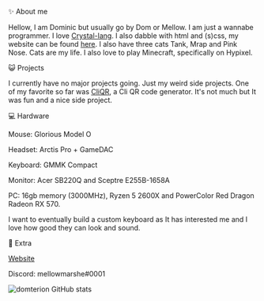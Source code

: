 ✨ About me

Hellow, I am Dominic but usually go by Dom or Mellow. I am just a wannabe programmer. I love [Crystal-lang](https://crystal-lang.org/). I also dabble with html and (s)css, my website can be found [here](https://dominiquecat.com/). I also have three cats Tank, Mrap and Pink Nose. Cats are my life. I also love to play Minecraft, specifically on Hypixel. 

😺 Projects

I currently have no major projects going. Just my weird side projects. One of my favorite so far was [CliQR](https://github.com/Domterion/CliQR), a Cli QR code generator. It's not much but It was fun and a nice side project.

💻 Hardware

Mouse: Glorious Model O

Headset: Arctis Pro + GameDAC

Keyboard: GMMK Compact

Monitor: Acer SB220Q and Sceptre E255B-1658A

PC: 16gb memory (3000MHz), Ryzen 5 2600X and PowerColor Red Dragon Radeon RX 570.

I want to eventually build a custom keyboard as It has interested me and I love how good they can look and sound. 

🤜 Extra

[Website](https://dominiquecat.com)

Discord: mellowmarshe#0001

![domterion GitHub stats](https://github-readme-stats.vercel.app/api?username=domterion&count_private=true&show_icons=true&title_color=c4110e&icon_color=c4110e&text_color=9f9f9f&bg_color=00000000)


<!--
**Domterion/domterion** is a ✨ _special_ ✨ repository because its `README.md` (this file) appears on your GitHub profile.

Here are some ideas to get you started:

- 🔭 I’m currently working on ...
- 🌱 I’m currently learning ...
- 👯 I’m looking to collaborate on ...
- 🤔 I’m looking for help with ...
- 💬 Ask me about ...
- 📫 How to reach me: ...
- 😄 Pronouns: ...
- ⚡ Fun fact: ...
-->
